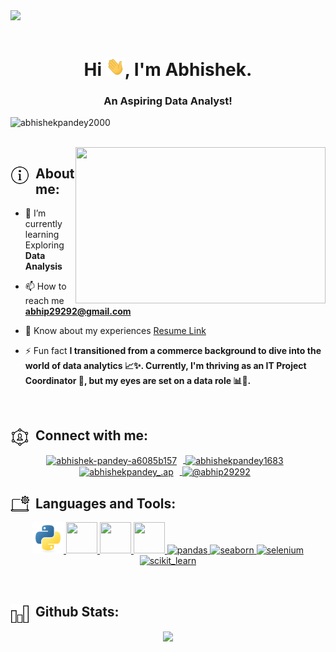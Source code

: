 <a align= "center" href='https://www.linkedin.com/in/abhishek-pandey-a6085b157/'>
    <img src='https://camo.githubusercontent.com/ba9f3bd30647e352a3f5e1e45eb45c6ec7bad6155cd16aaedf4a426738da0ca5/68747470733a2f2f696e646f616e616c79746963612e636f6d2f7374617469632f696d616765732f62616e6e6572722e676966'>
</a>

<br>
<br>



<h1 align="center">Hi <img src='https://raw.githubusercontent.com/ABSphreak/ABSphreak/master/gifs/Hi.gif' width=30 height=30>, I'm Abhishek.</h1>
<h3 align="center">An Aspiring Data Analyst!</h3>

<p align="left"> 
    <img src="https://komarev.com/ghpvc/?username=abhishekpandey2000&label=Profile%20views&color=0e75b6&style=flat" alt="abhishekpandey2000" /> 
</p>

<br>

<img src='https://cdn.dribbble.com/users/1708816/screenshots/15637256/media/f9826f0af8a49462f048262a8502035b.gif' align='right' width=400 height=250>

<h2 align="left">
    <img src="https://raw.githubusercontent.com/sohal619/sohal619/main/info.gif" width=30 height=30 align='left' style="padding-right: 10px;">
     About me:
</h2>


- 🔭 I’m currently learning Exploring **Data Analysis**

- 📫 How to reach me **abhip29292@gmail.com**

- 📄 Know about my experiences [Resume Link](https://drive.google.com/file/d/1Q3Ihb6Ig1oG-GveInidmho3AEOKreagD/view?usp=sharing)

- ⚡ Fun fact **I transitioned from a commerce background to dive into the world of data analytics 📈✨. Currently, I'm thriving as an IT Project Coordinator 🚀, but my eyes are set on a data role 📊🌟.**

<br>

<h2 align="left">
    <img src="https://raw.githubusercontent.com/sohal619/sohal619/main/connect.gif" width=30 height=30 align='left' style="padding-right: 10px;">
     Connect with me:
</h2>


<p align="center">
    <a href="https://linkedin.com/in/abhishek-pandey-a6085b157" target="blank">
        <img align="center" src="https://raw.githubusercontent.com/rahuldkjain/github-profile-readme-generator/master/src/images/icons/Social/linked-in-alt.svg" alt="abhishek-pandey-a6085b157" height="40" width="40" style="margin-right: 10px;" />
    </a>
    <a href="https://fb.com/abhishekpandey1683" target="blank">
        <img align="center" src="https://raw.githubusercontent.com/rahuldkjain/github-profile-readme-generator/master/src/images/icons/Social/facebook.svg" alt="abhishekpandey1683" height="40" width="40" style="margin-right: 10px;" />
    </a>
    <a href="https://instagram.com/abhishekpandey_.ap" target="blank">
        <img align="center" src="https://raw.githubusercontent.com/rahuldkjain/github-profile-readme-generator/master/src/images/icons/Social/instagram.svg" alt="abhishekpandey_.ap" height="40" width="40" style="margin-right: 10px;" />
    </a>
    <a href="https://www.hackerrank.com/abhip29292?hr_r=1" target="blank">
        <img align="center" src="https://raw.githubusercontent.com/rahuldkjain/github-profile-readme-generator/master/src/images/icons/Social/hackerrank.svg" alt="@abhip29292" height="40" width="40" style="margin-right: 10px;" />
    </a>
</p>


<h2><img src="https://raw.githubusercontent.com/sohal619/sohal619/main/skills.gif" width=30 height=30 align='left' style="padding-right: 10px;"> Languages and Tools:</h2>
<p align="center"> 
    <a href="https://www.python.org" target="_blank" rel="noreferrer"> 
        <img src="https://raw.githubusercontent.com/devicons/devicon/master/icons/python/python-original.svg" alt="python" width="50" height="50"/> 
    </a>
    <a href='https://www.microsoft.com/en-us/sql-server'>
        <img src="https://img.icons8.com/color/48/null/microsoft-sql-server.png" width="50" height="50" />
    </a>
    <a href='https://www.microsoft.com/en/microsoft-365/excel'>
        <img src="https://img.icons8.com/fluency/48/null/microsoft-excel-2019.png" width="50" height="50" />
    </a>
    <a href='https://www.tableau.com/'>
        <img src="https://img.icons8.com/color/48/null/tableau-software.png" width="50" height="50" />
    </a>
    <a href="https://pandas.pydata.org/" target="_blank" rel="noreferrer"> 
        <img src="https://img.icons8.com/color/144/000000/pandas.png" alt="pandas" width="50" height="50"/> 
    </a>
    <a href="https://seaborn.pydata.org/" target="_blank" rel="noreferrer"> 
        <img src="https://seaborn.pydata.org/_images/logo-mark-lightbg.svg" alt="seaborn" width="50" height="50"/>
    </a>
    <a href="https://www.selenium.dev" target="_blank" rel="noreferrer">
        <img src="https://raw.githubusercontent.com/detain/svg-logos/780f25886640cef088af994181646db2f6b1a3f8/svg/selenium-logo.svg" alt="selenium" width="50" height="50"/>
    </a>
    <a href="https://scikit-learn.org/" target="_blank" rel="noreferrer"> 
        <img src="https://upload.wikimedia.org/wikipedia/commons/0/05/Scikit_learn_logo_small.svg" alt="scikit_learn" width="50" height="50"/>
    </a>
</p>
<br>
<h2>

<h2><img src="https://raw.githubusercontent.com/sohal619/sohal619/main/stats.gif" width=30 height=30 align='left' style="padding-right: 10px;"> Github Stats:</h2>
<p align="center"><img align="center" src="https://github-readme-streak-stats.herokuapp.com/?user=Abhishekpandey2000&hide_border=false"%22%20alt=%22"Abhishekpandey2000"%22%20/></p>
